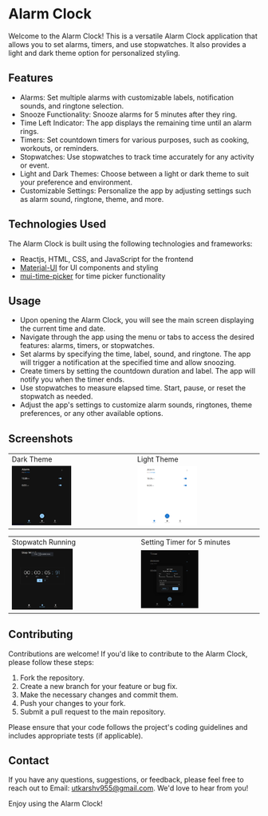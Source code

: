 # Alarm Clock

Welcome to the Alarm Clock! This is a versatile Alarm Clock application that allows you to set alarms, timers, and use stopwatches. It also provides a light and dark theme option for personalized styling.

## Features

- Alarms: Set multiple alarms with customizable labels, notification sounds, and ringtone selection.
- Snooze Functionality: Snooze alarms for 5 minutes after they ring.
- Time Left Indicator: The app displays the remaining time until an alarm rings.
- Timers: Set countdown timers for various purposes, such as cooking, workouts, or reminders.
- Stopwatches: Use stopwatches to track time accurately for any activity or event.
- Light and Dark Themes: Choose between a light or dark theme to suit your preference and environment.
- Customizable Settings: Personalize the app by adjusting settings such as alarm sound, ringtone, theme, and more.

## Technologies Used

The Alarm Clock is built using the following technologies and frameworks:

- Reactjs, HTML, CSS, and JavaScript for the frontend
- [Material-UI](https://material-ui.com) for UI components and styling
- [mui-time-picker](https://www.npmjs.com/package/mui-time-picker) for time picker functionality

## Usage

- Upon opening the Alarm Clock, you will see the main screen displaying the current time and date.
- Navigate through the app using the menu or tabs to access the desired features: alarms, timers, or stopwatches.
- Set alarms by specifying the time, label, sound, and ringtone. The app will trigger a notification at the specified time and allow snoozing.
- Create timers by setting the countdown duration and label. The app will notify you when the timer ends.
- Use stopwatches to measure elapsed time. Start, pause, or reset the stopwatch as needed.
- Adjust the app's settings to customize alarm sounds, ringtones, theme preferences, or any other available options.

## Screenshots

<table>
  <tr>
    <td>Dark Theme</td>
    <td>Light Theme</td>
  </tr>
  <tr>
    <td><img src="./screenshots/ss1.png" width="50%" ></td>
    <td><img src="./screenshots/ss2.png" width="50%" ></td>
  </tr>
 </table>
 
<table>
  <tr>
    <td>Stopwatch Running</td>
    <td>Setting Timer for 5 minutes</td>
  </tr>
  <tr>
    <td><img src="./screenshots/ss3.png" width="50%" ></td>
    <td><img src="./screenshots/ss4.png" width="50%" ></td>
  </tr>
 </table>

## Contributing

Contributions are welcome! If you'd like to contribute to the Alarm Clock, please follow these steps:

1. Fork the repository.
2. Create a new branch for your feature or bug fix.
3. Make the necessary changes and commit them.
4. Push your changes to your fork.
5. Submit a pull request to the main repository.

Please ensure that your code follows the project's coding guidelines and includes appropriate tests (if applicable).

## Contact

If you have any questions, suggestions, or feedback, please feel free to reach out to Email: utkarshv955@gmail.com. We'd love to hear from you!

Enjoy using the Alarm Clock!
